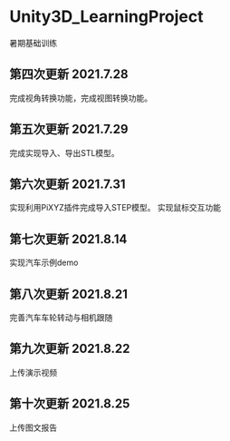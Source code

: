 # Unity3D_LearningProject
暑期基础训练

## 第四次更新 2021.7.28
完成视角转换功能，完成视图转换功能。
## 第五次更新 2021.7.29
完成实现导入、导出STL模型。
## 第六次更新 2021.7.31
实现利用PiXYZ插件完成导入STEP模型。
实现鼠标交互功能
## 第七次更新 2021.8.14
实现汽车示例demo
## 第八次更新 2021.8.21
完善汽车车轮转动与相机跟随
## 第九次更新 2021.8.22
上传演示视频
## 第十次更新 2021.8.25
上传图文报告
